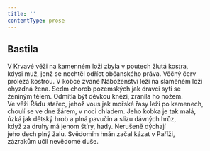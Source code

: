 ```yaml
---
title: ''
contentType: prose
---
```


## Bastila

V Krvavé věži na kamenném loži zbyla v poutech žlutá kostra,  
kdysi muž, jenž se nechtěl odříct občanského práva. Věčný červ  
prolézá kostrou. V kobce zvané Náboženství leží na slaměném loži  
ohyzdná žena. Sedm chorob pozemských jak dravci sytí se  
ženiným tělem. Odmítla být děvkou knězi, zranila ho nožem.  
Ve věži Řádu stařec, jehož vous jak mořské řasy leží po kamenech,  
choulí se ve dne žárem, v noci chladem. Jeho kobka je tak malá,  
úzká jak dětský hrob a plná pavučin a slizu dávných hrůz,  
když za druhy má jenom štíry, hady. Nerušeně dýchají  
jeho dech plný žalu. Svědomím hnán začal kázat v Paříži,  
zázrakům učil nevědomé duše.
